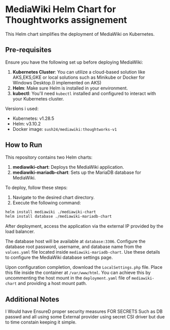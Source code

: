 # MediaWiki Helm Chart for Thoughtworks assignement

This Helm chart simplifies the deployment of MediaWiki on Kubernetes.

## Pre-requisites

Ensure you have the following set up before deploying MediaWiki:

1. **Kubernetes Cluster**: You can utilize a cloud-based solution like AKS,EKS,GKE or local solutions such as Minikube or Docker for Windows Desktop.(I implemented on AKS)
2. **Helm**: Make sure Helm is installed in your environment.
3. **kubectl**: You'll need `kubectl` installed and configured to interact with your Kubernetes cluster.

Versions i used:

- Kubernetes: v1.28.5
- Helm: v3.10.2
- Docker image: `sush24/mediawiki:thoughtworks-v1`

## How to Run

This repository contains two Helm charts:

1. **mediawiki-chart**: Deploys the MediaWiki application.
2. **mediawiki-mariadb-chart**: Sets up the MariaDB database for MediaWiki.

To deploy, follow these steps:

1. Navigate to the desired chart directory.
2. Execute the following command:

```bash
helm install mediawiki ./mediawiki-chart
helm install database ./mediawiki-mariadb-chart
```

After deployment, access the application via the external IP provided by the load balancer.

The database host will be available at `database:3306`. Configure the database root password, username, and database name from the `values.yaml` file located inside `mediawiki-mariadb-chart`. Use these details to configure the MediaWiki database settings page.

Upon configuration completion, download the `LocalSettings.php` file. Place this file inside the container at `/var/www/html`. You can achieve this by uncommenting the host mount in the `deployment.yaml` file of `mediawiki-chart` and providing a host mount path.




## Additional Notes

I Would have EnsureD proper security measures FOR SECRETS Such as DB passwd and all using some External provider using secret CSI driver but due to time constain keeping it simple.
